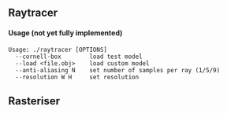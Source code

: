 ## Raytracer

#### Usage (not yet fully implemented)
```
Usage: ./raytracer [OPTIONS]
  --cornell-box        load test model
  --load <file.obj>    load custom model
  --anti-aliasing N    set number of samples per ray (1/5/9)
  --resolution W H     set resolution
```

## Rasteriser
